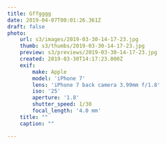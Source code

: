 ```yaml
---
title: Gffgggg
date: 2019-04-07T00:01:26.361Z
draft: false
photo:
    url: s3/images/2019-03-30-14-17-23.jpg
    thumb: s3/thumbs/2019-03-30-14-17-23.jpg
    preview: s3/previews/2019-03-30-14-17-23.jpg
    created: 2019-03-30T14:17:23.000Z
    exif:
        make: Apple
        model: 'iPhone 7'
        lens: 'iPhone 7 back camera 3.99mm f/1.8'
        iso: '25'
        aperture: '1.8'
        shutter_speed: 1/30
        focal_length: '4.0 mm'
    title: ""
    caption: ""

---
```

